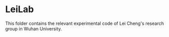 # LeiLab
This folder contains the relevant experimental code of Lei Cheng's research group in Wuhan University.
